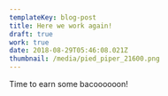 ```yaml
---
templateKey: blog-post
title: Here we work again!
draft: true
work: true
date: 2018-08-29T05:46:08.021Z
thumbnail: /media/pied_piper_21600.png
---
```

Time to earn some bacoooooon!
